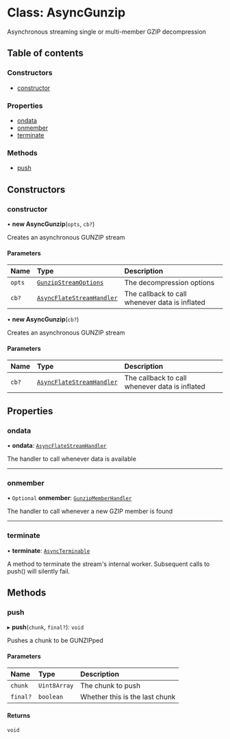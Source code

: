 # Class: AsyncGunzip

Asynchronous streaming single or multi-member GZIP decompression

## Table of contents

### Constructors

- [constructor](AsyncGunzip.md#constructor)

### Properties

- [ondata](AsyncGunzip.md#ondata)
- [onmember](AsyncGunzip.md#onmember)
- [terminate](AsyncGunzip.md#terminate)

### Methods

- [push](AsyncGunzip.md#push)

## Constructors

### constructor

• **new AsyncGunzip**(`opts`, `cb?`)

Creates an asynchronous GUNZIP stream

#### Parameters

| Name | Type | Description |
| :------ | :------ | :------ |
| `opts` | [`GunzipStreamOptions`](../interfaces/GunzipStreamOptions.md) | The decompression options |
| `cb?` | [`AsyncFlateStreamHandler`](../README.md#asyncflatestreamhandler) | The callback to call whenever data is inflated |

• **new AsyncGunzip**(`cb?`)

Creates an asynchronous GUNZIP stream

#### Parameters

| Name | Type | Description |
| :------ | :------ | :------ |
| `cb?` | [`AsyncFlateStreamHandler`](../README.md#asyncflatestreamhandler) | The callback to call whenever data is inflated |

## Properties

### ondata

• **ondata**: [`AsyncFlateStreamHandler`](../README.md#asyncflatestreamhandler)

The handler to call whenever data is available

___

### onmember

• `Optional` **onmember**: [`GunzipMemberHandler`](../README.md#gunzipmemberhandler)

The handler to call whenever a new GZIP member is found

___

### terminate

• **terminate**: [`AsyncTerminable`](../interfaces/AsyncTerminable.md)

A method to terminate the stream's internal worker. Subsequent calls to
push() will silently fail.

## Methods

### push

▸ **push**(`chunk`, `final?`): `void`

Pushes a chunk to be GUNZIPped

#### Parameters

| Name | Type | Description |
| :------ | :------ | :------ |
| `chunk` | `Uint8Array` | The chunk to push |
| `final?` | `boolean` | Whether this is the last chunk |

#### Returns

`void`
